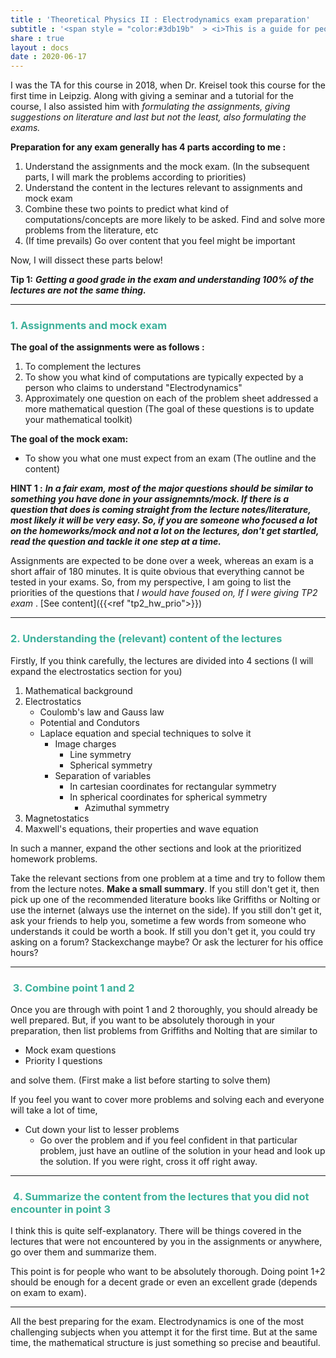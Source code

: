```yaml
---
title : 'Theoretical Physics II : Electrodynamics exam preparation' 
subtitle : '<span style = "color:#3db19b"  > <i>This is a guide for people who are preparing for the TP2 exam (with Dr. Kreisel) at the IPSP program, University of Leipzig. All the hints and suggestions are based on the premise that, If I had to prepare for this examination, I would have followed the following steps. </i></span> '
share : true
layout : docs
date : 2020-06-17
---
```


I was the TA for this course in 2018, when Dr. Kreisel took this course for the first time in Leipzig. Along with giving a seminar and a tutorial for the course, I also assisted him with _formulating the assignments, giving suggestions on literature and last but not the least, also formulating the exams._

**Preparation for any exam generally has 4 parts according to me :**

1. Understand the assignments and the mock exam. (In the subsequent parts, I will mark the problems according to priorities)
2. Understand the content in the lectures relevant to assignments and mock exam
3. Combine these two points to predict what kind of computations/concepts are more likely to be asked. Find and solve more problems from the literature, etc
4. (If time prevails) Go over content that you feel might be important

Now, I will dissect these parts below!

**Tip 1:** **_Getting a good grade in the exam and understanding 100% of the lectures are not the same thing._**

<hr>

### <span style = "color:#3db19b"  >1. Assignments and mock exam  </span>

**The goal of the assignments were as follows :**

1. To complement the lectures
2. To show you what kind of computations are typically expected by a person who claims to understand "Electrodynamics"
3. Approximately one question on each of the problem sheet addressed a more mathematical question (The goal of these questions is to update your mathematical toolkit)

**The goal of the mock exam:**

* To show you what one must expect from an exam (The outline and the content)

**HINT 1 :** **_In a fair exam, most of the major questions should be similar to something you have done in your assignemnts/mock. If there is a question that does is coming straight from the lecture notes/literature, most likely it will be very easy. So, if you are someone who focused a lot on the homeworks/mock and not a lot on the lectures, don't get startled, read the question and tackle it one step at a time._**

Assignments are expected to be done over a week, whereas an exam is a short affair of 180 minutes. It is quite obvious that everything cannot be tested in your exams. So, from my perspective, I am going to list the priorities of the questions that _I would have foused on, If I were giving TP2 exam_ .
 [See content]({{<ref "tp2_hw_prio">}})

<hr>

### <span style = "color:#3db19b"  > 2. Understanding the (relevant) content of the lectures </span>

Firstly, If you think carefully, the lectures are divided into 4 sections (I will expand the electrostatics section for you)

1. Mathematical background
2. Electrostatics
   - Coulomb's law and Gauss law
   - Potential and Condutors
   - Laplace equation and special techniques to solve it
     - Image charges
       - Line symmetry
       - Spherical symmetry
     - Separation of variables
       - In cartesian coordinates for rectangular symmetry
       - In spherical coordinates for spherical symmetry
         - Azimuthal symmetry
3. Magnetostatics
4. Maxwell's equations, their properties and wave equation

In such a manner, expand the other sections and look at the prioritized homework problems.

Take the relevant sections from one problem at a time and try to follow them from the lecture notes. **Make a small summary**. If you still don't get it, then pick up one of the recommended literature books like Griffiths or Nolting or use the internet (always use the internet on the side). If you still don't get it, ask your friends to help you, sometime a few words from someone who understands it could be worth a book. If still you don't get it, you could try asking on a forum? Stackexchange maybe? Or ask the lecturer for his office hours?

<hr>

### <span style = "color:#3db19b"  > 3. Combine point 1 and 2 </span>

Once you are through with point 1 and 2 thoroughly, you should already be well prepared. But, if you want to be absolutely thorough in your preparation, then list problems from Griffiths and Nolting that are similar to 

* Mock exam questions
* Priority I questions

and solve them. (First make a list before starting to solve them)

If you feel you want to cover more problems and solving each and everyone will take a lot of time, 

* Cut down your list to lesser problems
  * Go over the problem and if you feel confident in that particular problem, just have an outline of the solution in your head and look up the solution. If you were right, cross it off right away.

<hr>

### <span style = "color:#3db19b"  > 4. Summarize the content from the lectures that you did not encounter in point 3 </span>

I think this is quite self-explanatory. There will be things covered in the lectures that were not encountered by you in the assignments or anywhere, go over them and summarize them. 

This point is for people who want to be absolutely thorough. Doing point 1+2 should be enough for a decent grade or even an excellent grade (depends on exam to exam). 

<hr>

All the best preparing for the exam. Electrodynamics is one of the most challenging subjects when you attempt it for the first time. But at the same time, the mathematical structure is just something so precise and beautiful. 
